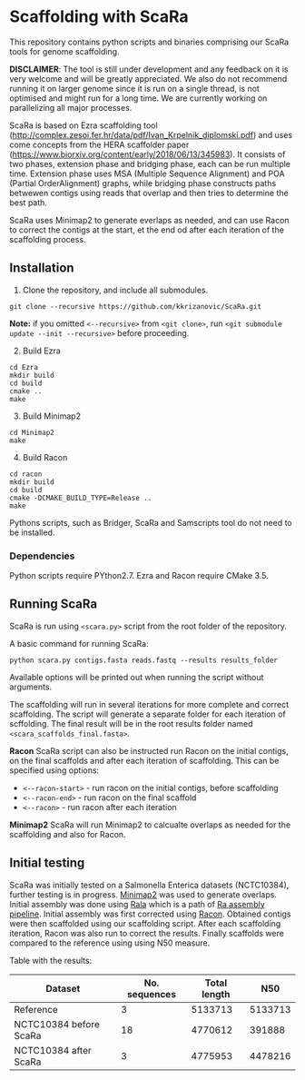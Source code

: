 # Scaffolding with ScaRa
This repository contains python scripts and binaries comprising our ScaRa tools for genome scaffolding.

__DISCLAIMER__: The tool is still under development and any feedback on it is very welcome and will be greatly appreciated. We also do not recommend running it on larger genome since it is run on a single thread, is not optimised and might run for a long time. We are currently working on parallelizing all major processes.

ScaRa is based on Ezra scaffolding tool (http://complex.zesoi.fer.hr/data/pdf/Ivan_Krpelnik_diplomski.pdf) and uses come concepts from the HERA scaffolder paper (https://www.biorxiv.org/content/early/2018/06/13/345983). It consists of two phases, extension phase and bridging phase, each can be run multiple time. Extension phase uses MSA (Multiple Sequence Alignment) and POA (Partial OrderAlignment) graphs, while bridging phase constructs paths betwewen contigs using reads that overlap and then tries to determine the best path.

ScaRa uses Minimap2 to generate everlaps as needed, and can use Racon to correct the contigs at the start, et the end od after each iteration of the scaffolding process.

## Installation

  1. Clone the repository, and include all submodules.
  
    git clone --recursive https://github.com/kkrizanovic/ScaRa.git
  
  __Note:__ if you omitted `<--recursive>` from `<git clone>`, run `<git submodule update --init --recursive>` before proceeding.
  
  2. Build Ezra
  
    cd Ezra
    mkdir build
    cd build
    cmake ..
    make

  3. Build Minimap2
  
    cd Minimap2
    make

  4. Build Racon
  
    cd racon
    mkdir build
    cd build
    cmake -DCMAKE_BUILD_TYPE=Release ..
    make

Pythons scripts, such as Bridger, ScaRa and Samscripts tool do not need to be installed.

### Dependencies
Python scripts require PYthon2.7. Ezra and Racon require CMake 3.5.

## Running ScaRa
ScaRa is run using `<scara.py>` script from the root folder of the repository.

A basic command for running ScaRa:

    python scara.py contigs.fasta reads.fastq --results results_folder

Available options will be printed out when running the script without arguments.

The scaffolding will run  in several iterations for more complete and correct scaffolding. The script will generate a separate folder for each iteration of scffolding. The final result will be in the root results folder named `<scara_scaffolds_final.fasta>`.

__Racon__
ScaRa script can also be instructed run Racon on the initial contigs, on the final scaffolds and after each iteration of scaffolding. This can be specified using options:
  - `<--racon-start>` - run racon on the initial contigs, before scaffolding
  - `<--racon-end>`   - run racon on the final scaffold
  - `<--racon>`       - run racon after each iteration

__Minimap2__
ScaRa will run Minimap2 to calcualte overlaps as needed for the scaffolding and also for Racon.

## Initial testing
ScaRa was initially tested on a Salmonella Enterica datasets (NCTC10384), further testing is in progress. [Minimap2](https://github.com/lh3/minimap2) was used to generate overlaps. Initial assembly was done using [Rala](https://github.com/rvaser/rala) which is a path of [Ra  assembly pipeline](https://github.com/rvaser/ra). Initial assembly was first corrected using [Racon](https://github.com/isovic/racon). Obtained contigs were then scaffolded using our scaffolding script. After each scaffolding iteration, Racon was also run to correct the results. Finally scaffolds were compared to the reference using using N50 measure.

Table with the results:

|Dataset|No. sequences|Total length|N50|
|---|---|---|---|
|Reference| 3|5133713|5133713|
|NCTC10384 before ScaRa| 18|4770612|391888|
|NCTC10384 after ScaRa| 3|4775953|4478216|
